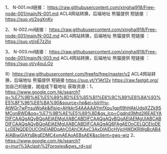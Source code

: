 1、 N-001.md链接： https://raw.githubusercontent.com/xinghai918/Free-node-001/main/N-001.md ACL4网站转换，后端地址 熊猫提供 短链接 ： https://suo.yt/2sgXnKv

2、 N-002.md链接： https://raw.githubusercontent.com/xinghai918/Free-node-001/main/N-002.md ACL4网站转换，后端地址 熊猫提供 短链接 ： https://suo.yt/oE7z2Io

3、 N-003.md链接： https://raw.githubusercontent.com/xinghai918/Free-node-001/main/N-003.md ACL4网站转换，后端地址 熊猫提供 短链接 ： https://suo.yt/y4ouLOz

9）https://raw.githubusercontent.com/freefq/free/master/v2    ACL4网站转换，后端地址 熊猫提供 短链接 https://suo.yt/Y1At12v
https://raw.fastgit.org/   加自己的链接，就组成下载地址
获取资源：1、https://www.google.com.hk/search?q=%E7%9B%AE%E5%89%8D%E5%85%B1%E6%9C%89%E6%8A%93%E5%8F%96%E6%BA%90&source=hp&ei=lslnYru-AtWGr7wPnsuWoAk&iflsig=AHkkrS4AAAAAYmfXpu1gpfl9hHAkUdqXZZk9SMConBWD&oq=%E7%9B%AE%E5%89%8D&gs_lcp=Cgdnd3Mtd2l6EAEYADIFCAAQgAQyBQgAEIAEMgUIABCABDIFCAAQgAQyBQgAEIAEMgUIABCABDIFCAAQgAQyBQgAEIAEMgUIABCABDIFCAAQgAQ6FAgAEOoCELQCEIoDELcDENQDEOUCOhEIABDqAhC0AhCKAxC3AxDlAlDcHVjcHWDKRWgBcAB4AIABiwGIAYsBkgEDMC4xmAEAoAEBsAEK&sclient=gws-wiz
2、https://www.google.com.hk/search?q=inurl%3Aclash%2Fproxies&gws_rd=ssl
